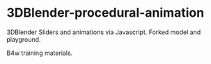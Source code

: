 # 3DBlender-procedural-animation
3DBlender Sliders and animations via Javascript. Forked model and playground.

B4w training materials.
